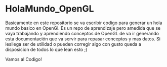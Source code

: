 # HolaMundo_OpenGL

Basicamente en este repositorio se va escribir codigo para generar un hola mundo basico en OpenGl. 
Es un repo de aprendizaje pero amedida que se vaya trabajando y aprendiendo conceptos de OpenGL de va ir generando esta documentación que va servir para repasar conceptos y mas datos. Si lesllega ser de utilidad o pueden corregir algo con gusto queda a disposicion de todos lo que lean esto ;) 

Vamos al Codigo! 
